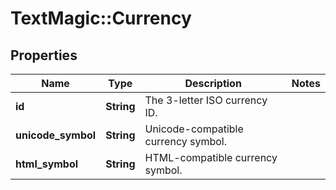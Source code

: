# TextMagic::Currency

## Properties
Name | Type | Description | Notes
------------ | ------------- | ------------- | -------------
**id** | **String** | The 3-letter ISO currency ID. | 
**unicode_symbol** | **String** | Unicode-compatible currency symbol. | 
**html_symbol** | **String** | HTML-compatible currency symbol. | 



